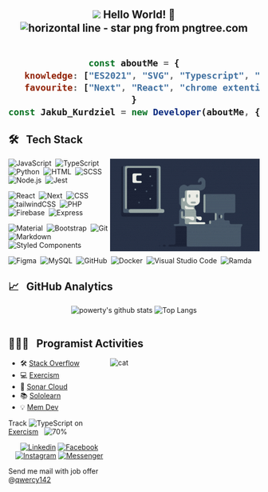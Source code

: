 <h2 align="center"> <img src="https://github.com/kogisin/kogisin/blob/main/gifs/hi.gif" width="30px"> Hello World! 🎈
<img align="center" src="https://firebasestorage.googleapis.com/v0/b/statesusak.appspot.com/o/line.png?alt=media" alt="horizontal line - star png from pngtree.com" />

```javascript

const aboutMe = {
   knowledge: ["ES2021", "SVG", "Typescript", "Sass", "HTTP", "Git", "Node", "Vue", "Jest"],
   favourite: ["Next", "React", "chrome extentions", "P5", "Firebase", "Styled-Components", "Framer-motion"]
}
const Jakub_Kurdziel = new Developer(aboutMe, { city: "Cracow", age: 20, english: true, teamWorker: true, ASAP: true });
```

## 🛠 &nbsp; Tech Stack

<img alt="Night Coding" src="https://raw.githubusercontent.com/AVS1508/AVS1508/master/assets/Night-Coding.gif" align="right"/>



![JavaScript](https://img.shields.io/badge/-JavaScript-05122A?style=flat&logo=javascript)&nbsp;
![TypeScript](https://img.shields.io/badge/-TypeScript-05122A?style=flat&logo=typescript)&nbsp;
![Python](https://img.shields.io/badge/-python-05122A?style=flat&logo=python)&nbsp;
![HTML](https://img.shields.io/badge/-HTML-05122A?style=flat&logo=HTML5)&nbsp;
![SCSS](https://img.shields.io/badge/-SCSS-05122A?style=flat&logo=SASS)&nbsp;
![Node.js](https://img.shields.io/badge/-Node.js-05122A?style=flat&logo=node.js)&nbsp;
![Jest](https://img.shields.io/badge/-jest-05122A?style=flat&logo=jest)&nbsp;

![React](https://img.shields.io/badge/-React-05122A?style=flat&logo=react)&nbsp;
![Next](https://img.shields.io/badge/-Next.js-05122A?style=flat&logo=Next.js)&nbsp;
![CSS](https://img.shields.io/badge/-CSS-05122A?style=flat&logo=CSS3&logoColor=1572B6)&nbsp;
![tailwindCSS](https://img.shields.io/badge/tailwindcss-05122A.svg?&style=flat&logo=tailwind-css&logoColor=white")&nbsp;
![PHP](http://img.shields.io/badge/-PHP-05122A?style=flat-square&logo=php&logoColor=4951aa)&nbsp;
![Firebase](https://img.shields.io/badge/-Firebase-05122A?style=flat&logo=Firebase)&nbsp;
![Express](https://img.shields.io/badge/-express-05122A?style=flat&logo=express)&nbsp;

![Material](https://img.shields.io/badge/-Material_UI-05122A?style=flat&logo=material-ui)&nbsp;
![Bootstrap](https://img.shields.io/badge/-Bootstrap-05122A?style=flat-square&logo=bootstrap&logoColor=563D7C)&nbsp;
![Git](https://img.shields.io/badge/-Git-05122A?style=flat&logo=git)&nbsp;
![Markdown](https://img.shields.io/badge/-Markdown-05122A?style=flat&logo=markdown)&nbsp;
![Styled Components](https://img.shields.io/badge/-styled_components-05122A?style=flat&logo=styled-components)&nbsp;

![Figma](https://img.shields.io/badge/-Figma-05122A?style=flat&logo=Figma)&nbsp;
![MySQL](http://img.shields.io/badge/-MySQL-05122A?style=flat&logo=mysql&logoColor=4479A1)&nbsp;
![GitHub](https://img.shields.io/badge/-GitHub-05122A?style=flat&logo=github)&nbsp;
![Docker](https://img.shields.io/badge/-Docker-05122A?style=flat-square&logo=docker&logoColor=2496ed)&nbsp;
![Visual Studio Code](https://img.shields.io/badge/-Visual%20Studio%20Code-05122A?style=flat&logo=visual-studio-code&logoColor=007ACC)&nbsp;
![Ramda](https://img.shields.io/badge/-ramda-05122A?style=flat&logo=ramda)&nbsp;


## 📈 &nbsp; GitHub Analytics
 
 <div align="center">
 
   <img src="https://github-readme-stats.vercel.app/api?username=kubo550&layout=compact&hide=contribs,prs&count_private=true&show_icons=true&theme=midnight-purple" alt="powerty's github stats" />
   <img src="https://github-readme-stats.vercel.app/api/top-langs/?username=kubo550&layout=compact&theme=midnight-purple)](https://github.com/anuraghazra/github-readme-stats" alt="Top Langs" />

 </div>
<br />


## 👨🏽‍💻 &nbsp; Programist Activities

<img src="https://firebasestorage.googleapis.com/v0/b/statesusak.appspot.com/o/catMd.gif?alt=media&token=812edda7-0016-4456-b0ee-aba4d21d08de" alt="cat" align="right" width="300" height="240" />

 - 🛠️ [Stack Overflow](https://stackoverflow.com/users/14513625/jakub-kurdziel)
 - 💻 [Exercism](https://exercism.io/profiles/kubo550)
 - 🧪 [Sonar Cloud](https://sonarcloud.io/organizations/kubo550/projects)
 - 📚 [Sololearn](https://www.sololearn.com/Profile/13688548)
 - 💡  [Mem Dev](https://mem.dev/cards)
 
 Track ![TypeScript](https://img.shields.io/badge/-TypeScript-05122A?style=flat&logo=typescript) on [Exercism](https://exercism.io/profiles/kubo550) &nbsp; 
 ![70%](https://progress-bar.dev/70)
 
 <p align="center">
    <a href="https://www.linkedin.com/in/jakub-kurdziel-449714205/"><img src="https://img.icons8.com/bubbles/50/000000/linkedin.png" alt="Linkedin"/></a>
    <a href="https://www.facebook.com/powerty2"><img src="https://img.icons8.com/bubbles/50/000000/facebook-new.png"  alt="Facebook"/></a>
    <a href="https://www.instagram.com/__kurdziel/"><img src="https://img.icons8.com/bubbles/50/000000/instagram.png" alt="Instagram"/></a>
    <a href="https://www.messenger.com/t/100005543894347"><img src="https://img.icons8.com/bubbles/50/000000/facebook-messenger.png"  alt="Messenger"/></a>
</p>

Send me mail with job offer @[qwercy142](mailto:qwercy142@gmail.com)
<!---


# SOURCES 

 icons:
 <a href="https://icons8.com/icon/114492/facebook-messenger">Facebook Messenger icon by Icons8</a>

 the line horizontal icon: 
 <a href='https://pngtree.com/so/star'>star png from pngtree.com</a>
-->

